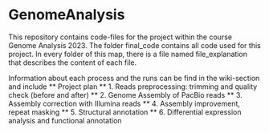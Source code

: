 # GenomeAnalysis
This repository contains code-files for the project within the course Genome Analysis 2023. 
The folder final_code contains all code used for this project. In every folder of this map, there is a file named file_explanation that describes the content of each file.

Information about each process and the runs can be find in the wiki-section and include
** Project plan
** 1. Reads preprocessing: trimming and quality check (before and after)
** 2. Genome Assembly of PacBio reads
** 3. Assembly correction with Illumina reads
** 4. Assembly improvement, repeat masking
** 5. Structural annotation
** 6. Differential expression analysis and functional annotation







